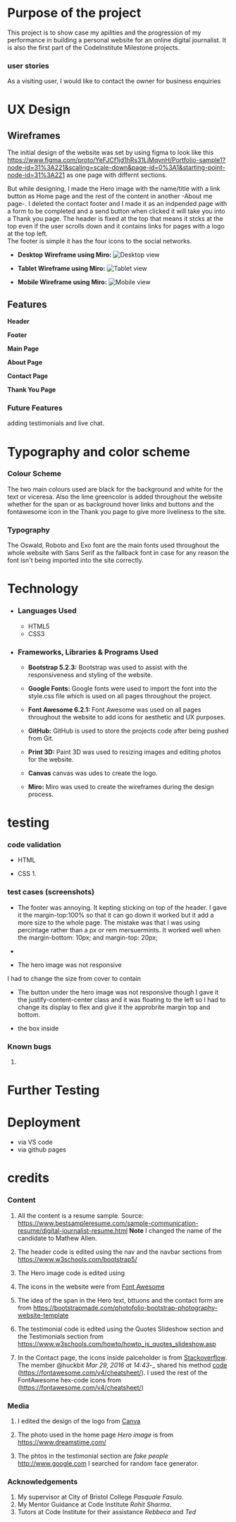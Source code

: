 # Purpose of the project
This project is to show case my apilities and the progression of my performance in building a personal website for an online digital journalist. It is also the first part of the CodeInstitute Milestone projects.

### user stories
 As a visiting user, I would like to contact the owner for business enquiries


# UX Design

## Wireframes

 The initial design of the website was set by using figma to look like this
 https://www.figma.com/proto/YeFJCf1jd1hRs31LjMqynH/Portfolio-sample1?node-id=31%3A221&scaling=scale-down&page-id=0%3A1&starting-point-node-id=31%3A221 as one page with differnt sections.

 But while designing, I made the Hero image with the name/title with a link button as Home page and the rest of the content in another -About me page-. I deleted the contact footer and I made it as an indpended page with a form to be completed and a send button when clicked it will take you into a Thank you page. The header is fixed at the top that means it stcks at the top even if the user scrolls down and it contains links for pages with a logo at the top left.  
 The footer is simple it has the four icons to the social networks.


 - **Desktop Wireframe using Miro:**
    ![Desktop view](https://github.com/Jawahir01/MilestoneProject/blob/master/assets/img/miro-desktop.png)

 - **Tablet Wireframe using Miro:**
    ![Tablet view](https://github.com/Jawahir01/MilestoneProject/blob/master/assets/img/miro-tablet.png)

 - **Mobile Wireframe using Miro:**
    ![Mobile view](https://github.com/Jawahir01/MilestoneProject/blob/master/assets/img/miro-phone.png)


## Features

 **Header**


**Footer**


**Main Page**


**About Page**


**Contact Page**


**Thank You Page**



### Future Features
adding testimonials and live chat.



# Typography and color scheme

### Colour Scheme
 The two main colours used are black for the background and white for the text or viceresa. Also the lime greencolor is added throughout the website whether for the span or as background hover links and buttons and the fontawesome icon in the Thank you page to give more  liveliness to the site.

### Typography
The Oswald, Roboto and Exo font are the main fonts used throughout the whole website with Sans Serif as the fallback font in case for any reason the font isn't being imported into the site correctly.
 



# Technology
 - ### Languages Used
    + HTML5
    + CSS3

 - ### Frameworks, Libraries & Programs Used
    - **Bootstrap 5.2.3:**
    Bootstrap was used to assist with the responsiveness and styling of the website.

    - **Google Fonts:**
    Google fonts were used to import the  font into the style.css file which is used on all pages throughout the project.

    - **Font Awesome 6.2.1:**
    Font Awesome was used on all pages throughout the website to add icons for aesthetic and UX purposes.

    - **GitHub:**
    GitHub is used to store the projects code after being pushed from Git.

    - **Print 3D:**
    Paint 3D was used to resizing images and editing photos for the website.

    - **Canvas**
    canvas was udes to create the logo.

    - **Miro:**
    Miro was used to create the wireframes during the design process.


# testing

### code validation
- HTML
    
    
- CSS
    1. 
    
### test cases (screenshots)

- The footer was annoying. It kepting sticking on top of the header. I gave it the margin-top:100% so that it can go down it worked but it add a more size to the whole page. The mistake was that I was using percintage rather than a px or rem mersuermints. It worked well when the  margin-bottom: 10px; and margin-top: 20px;

- 

- The hero image was not responsive 

I had to change the size from cover to contain 

- The button under the hero image was not responsive though I gave it the justify-content-center class and it was floating to the left so I had to change its display to flex and give it the approbrite margin top and bottom.

- the box inside
### Known bugs
1. 




# Further Testing


# Deployment
- via VS code
- via github pages



# credits

### Content
1. All the content is a resume sample.
 Source: https://www.bestsampleresume.com/sample-communication-resume/digital-journalist-resume.html
    **Note** I changed the name of the candidate to Mathew Allen.

2. The header code is edited using the nav and the navbar sections from https://www.w3schools.com/bootstrap5/

2. The Hero image code is edited using 

3. The icons in the website were from [Font Awesome](https://fontawesome.com)

4. The idea of the span in the Hero text, bttuons and the contact form are from 
    https://bootstrapmade.com/photofolio-bootstrap-photography-website-template

5. The testimonial code is edited using the Quotes Slideshow section and the Testimonials section from https://www.w3schools.com/howto/howto_js_quotes_slideshow.asp 

6. In the Contact page, the icons inside palceholder is from [Stackoverflow](https://stackoverflow.com/questions/19350291/use-font-awesome-icon-in-placeholder). The member @huckbit _Mar 29, 2016 at 14:43_-_ shared his method [code ](https://codepen.io/huckbit/pen/rezezb?editors=1100#0)(https://fontawesome.com/v4/cheatsheet/).
I used the rest of the FontAwesome hex-code icons from (https://fontawesome.com/v4/cheatsheet/)


### Media
1. I edited the design of the logo from [Canva](https://www.canva.com/logos)

2. The photo used in the home page _Hero image_ is from https://www.dreamstime.com/

3. The phtos in the testimonial section are _fake people_ http://www.google.com I searched for random face generator.


### Acknowledgements
1. My supervisor at City of Bristol College _Pasquale Fasulo_.
2. My Mentor Guidance at Code Institute _Rohit Sharma_.
3. Tutors at Code Institute for their assistance _Rebbeca_ and _Ted_


